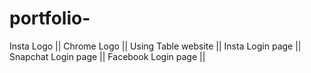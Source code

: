# portfolio-
Insta Logo ||  Chrome Logo || Using Table website || Insta Login page || Snapchat Login page || Facebook Login page ||

